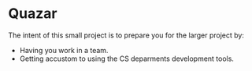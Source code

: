 # Quazar

The intent of this small project is to prepare you for the larger project by:
   * Having you work in a team.
   * Getting accustom to using the CS deparments development tools.
